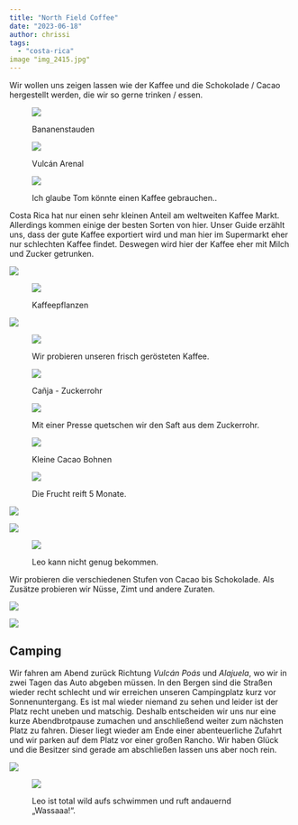 ```yaml
---
title: "North Field Coffee"
date: "2023-06-18"
author: chrissi
tags: 
  - "costa-rica"
image "img_2415.jpg"
---
```


Wir wollen uns zeigen lassen wie der Kaffee und die Schokolade / Cacao hergestellt werden, die wir so gerne trinken / essen.

<figure>

![](https://hafenstrand.wordpress.com/wp-content/uploads/2023/06/img_2411.jpg?w=1024)

<figcaption>

Bananenstauden

</figcaption>

</figure>

<figure>

![](https://hafenstrand.wordpress.com/wp-content/uploads/2023/06/img_4967.jpg?w=1024)

<figcaption>

Vulcán Arenal

</figcaption>

</figure>

<figure>

![](https://hafenstrand.wordpress.com/wp-content/uploads/2023/06/img_2414.jpg?w=1024)

<figcaption>

Ich glaube Tom könnte einen Kaffee gebrauchen..

</figcaption>

</figure>

Costa Rica hat nur einen sehr kleinen Anteil am weltweiten Kaffee Markt. Allerdings kommen einige der besten Sorten von hier. Unser Guide erzählt uns, dass der gute Kaffee exportiert wird und man hier im Supermarkt eher nur schlechten Kaffee findet. Deswegen wird hier der Kaffee eher mit Milch und Zucker getrunken.

![](https://hafenstrand.wordpress.com/wp-content/uploads/2023/06/img_2415.jpg?w=768)

<figure>

![](https://hafenstrand.wordpress.com/wp-content/uploads/2023/06/img_2455.jpg?w=1024)

<figcaption>

Kaffeepflanzen

</figcaption>

</figure>

![](https://hafenstrand.wordpress.com/wp-content/uploads/2023/06/img_2448.jpg?w=1024)

<figure>

![](https://hafenstrand.wordpress.com/wp-content/uploads/2023/06/img_2451.jpg?w=768)

<figcaption>

Wir probieren unseren frisch gerösteten Kaffee.

</figcaption>

</figure>

<figure>

![](https://hafenstrand.wordpress.com/wp-content/uploads/2023/06/img_2443.jpg?w=768)

<figcaption>

Cañja - Zuckerrohr

</figcaption>

</figure>

<figure>

![](https://hafenstrand.wordpress.com/wp-content/uploads/2023/06/img_4977.jpg?w=768)

<figcaption>

Mit einer Presse quetschen wir den Saft aus dem Zuckerrohr.

</figcaption>

</figure>

<figure>

![](https://hafenstrand.wordpress.com/wp-content/uploads/2023/06/img_2418.jpg?w=768)

<figcaption>

Kleine Cacao Bohnen

</figcaption>

</figure>

<figure>

![](https://hafenstrand.wordpress.com/wp-content/uploads/2023/06/img_2419.jpg?w=768)

<figcaption>

Die Frucht reift 5 Monate.

</figcaption>

</figure>

![](https://hafenstrand.wordpress.com/wp-content/uploads/2023/06/img_2417.jpg?w=1024)

![](https://hafenstrand.wordpress.com/wp-content/uploads/2023/06/img_2434.jpg?w=1024)

<figure>

![](https://hafenstrand.wordpress.com/wp-content/uploads/2023/06/img_2429.jpg?w=1024)

<figcaption>

Leo kann nicht genug bekommen.

</figcaption>

</figure>

Wir probieren die verschiedenen Stufen von Cacao bis Schokolade. Als Zusätze probieren wir Nüsse, Zimt und andere Zuraten.

![](https://hafenstrand.wordpress.com/wp-content/uploads/2023/06/img_2428.jpg?w=1024)

![](https://hafenstrand.wordpress.com/wp-content/uploads/2023/06/img_2441.jpg?w=768)

## Camping

Wir fahren am Abend zurück Richtung _Vulcán Poás_ und _Alajuela_, wo wir in zwei Tagen das Auto abgeben müssen. In den Bergen sind die Straßen wieder recht schlecht und wir erreichen unseren Campingplatz kurz vor Sonnenuntergang. Es ist mal wieder niemand zu sehen und leider ist der Platz recht uneben und matschig. Deshalb entscheiden wir uns nur eine kurze Abendbrotpause zumachen und anschließend weiter zum nächsten Platz zu fahren. Dieser liegt wieder am Ende einer abenteuerliche Zufahrt und wir parken auf dem Platz vor einer großen Rancho. Wir haben Glück und die Besitzer sind gerade am abschließen lassen uns aber noch rein.

![](https://hafenstrand.wordpress.com/wp-content/uploads/2023/06/img_2460.jpg?w=1024)

<figure>

![](https://hafenstrand.wordpress.com/wp-content/uploads/2023/06/img_2465.jpg?w=1024)

<figcaption>

Leo ist total wild aufs schwimmen und ruft andauernd „Wassaaa!“.

</figcaption>

</figure>
